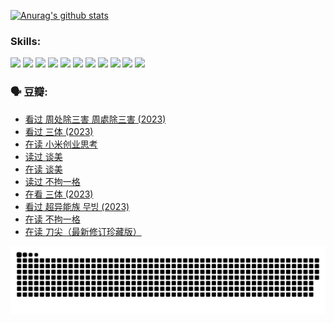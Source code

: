 
[![Anurag's github stats](https://github-readme-stats.vercel.app/api?username=w940853815)](https://github.com/anuraghazra/github-readme-stats)

### Skills:

<code><img height="32" src="https://cdn.jsdelivr.net/npm/simple-icons@v5/icons/python.svg"></code>
<code><img height="32" src="https://cdn.jsdelivr.net/npm/simple-icons@v5/icons/javascript.svg"></code>
<code><img height="32" src="https://cdn.jsdelivr.net/npm/simple-icons@v5/icons/django.svg"></code>
<code><img height="32" src="https://cdn.jsdelivr.net/npm/simple-icons@v5/icons/flask.svg"></code>
<code><img height="32" src="https://cdn.jsdelivr.net/npm/simple-icons@v5/icons/vuetify.svg"></code>
<code><img height="32" src="https://cdn.jsdelivr.net/npm/simple-icons@v5/icons/git.svg"></code>
<code><img height="32" src="https://cdn.jsdelivr.net/npm/simple-icons@v5/icons/docker.svg"></code>
<code><img height="32" src="https://cdn.jsdelivr.net/npm/simple-icons@v5/icons/postgresql.svg"></code>
<code><img height="32" src="https://cdn.jsdelivr.net/npm/simple-icons@v5/icons/elasticsearch.svg"></code>
<code><img height="32" src="https://cdn.jsdelivr.net/npm/simple-icons@v5/icons/macos.svg"></code>
<code><img height="32" src="https://cdn.jsdelivr.net/npm/simple-icons@v5/icons/linux.svg"></code>

### 🗣 豆瓣:

<!-- DOUBAN-ACTIVITIES:START -->
- [看过 周处除三害 周處除三害‎ (2023)](https://www.douban.com/people/136069238/status/4575646701/?_i=13356644)
- [看过 三体‎ (2023)](https://www.douban.com/people/136069238/status/4574263039/?_i=13356644)
- [在读 小米创业思考](https://www.douban.com/people/136069238/status/4572047905/?_i=13356644)
- [读过 谈美](https://www.douban.com/people/136069238/status/4572047629/?_i=13356644)
- [在读 谈美](https://www.douban.com/people/136069238/status/4560861771/?_i=13356644)
- [读过 不拘一格](https://www.douban.com/people/136069238/status/4560861445/?_i=13356644)
- [在看 三体‎ (2023)](https://www.douban.com/people/136069238/status/4558185093/?_i=13356644)
- [看过 超异能族 무빙‎ (2023)](https://www.douban.com/people/136069238/status/4556824186/?_i=13356644)
- [在读 不拘一格](https://www.douban.com/people/136069238/status/4541712161/?_i=13356644)
- [在读 刀尖（最新修订珍藏版）](https://www.douban.com/people/136069238/status/4541711339/?_i=13356644)
<!-- DOUBAN-ACTIVITIES:END -->


![Snake animation](https://raw.githubusercontent.com/w940853815/w940853815/output/github-contribution-grid-snake.svg)

<!--
**w940853815/w940853815** is a ✨ _special_ ✨ repository because its `README.md` (this file) appears on your GitHub profile.

Here are some ideas to get you started:

- 🔭 I’m currently working on ...
- 🌱 I’m currently learning ...
- 👯 I’m looking to collaborate on ...
- 🤔 I’m looking for help with ...
- 💬 Ask me about ...
- 📫 How to reach me: ...
- 😄 Pronouns: ...
- ⚡ Fun fact: ...
-->
